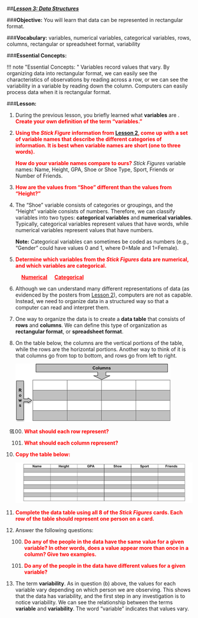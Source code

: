 ##***<u>Lesson 3: Data Structures</u>***

###**Objective:**
You will learn that data can be represented in rectangular format.

###**Vocabulary:**
variables, numerical variables, categorical variables, rows, columns, rectangular or spreadsheet format,
variability

###**Essential Concepts:**

!!! note "Essential Concepts: "
    Variables record values that vary. By organizing data into rectangular format, we
    can easily see the characteristics of observations by reading across a row, or we can see the variability in
    a variable by reading down the column. Computers can easily process data when it is rectangular format.

###**Lesson:**

1. During the previous lesson, you briefly learned what **variables** are . <strong style="color: red;">Create your own definition of the term “variables.”</strong>

2. <strong style="color: red;">Using the *Stick Figure* information from [Lesson 2](lesson2.md), come up with a set of
variable names that describe the different categories of information. It is best when
variable names are short (one to three words).</strong> 

    <strong style="color: red;">How do your variable names compare to ours?</strong> *Stick Figures* variable names: Name, Height, GPA, Shoe or Shoe Type, Sport, Friends or Number of Friends.

3. <strong style="color: red;">How are the values from “Shoe” different than the values from “Height?”</strong>

4. The “Shoe” variable consists of categories or groupings, and the
“Height” variable consists of numbers. Therefore, we can classify variables into two types:
**categorical variables** and **numerical variables**. Typically, categorical variables represent
values that have words, while numerical variables represent values that have numbers.

    **Note:** Categorical variables can sometimes be coded as numbers (e.g., “Gender” could have
    values 0 and 1, where 0=Male and 1=Female).

5. <strong style="color: red;">Determine which variables from the *Stick Figures* data are numerical, and which
variables are categorical.</strong>

    &nbsp;&nbsp;&nbsp;&nbsp;**<strong style="color: red;"><u>Numerical</u></strong>** &nbsp;&nbsp;&nbsp;&nbsp;**<strong style="color: red;"><u>Categorical</u></strong>**

6. Although we can understand many different representations of data (as evidenced by
the posters from [Lesson 2](lesson2.md)), computers are not as capable. Instead, we need to organize data in a
structured way so that a computer can read and interpret them.

7. One way to organize the data is to create a **data table** that consists of **rows** and **columns**. We
can define this type of organization as **rectangular format**, or **spreadsheet format**.

8. On the table below, the columns are the
vertical portions of the table, while the rows are the horizontal portions. Another way to think of it
is that columns go from top to bottom, and rows go from left to right.

    <img src="../../img/10308.png" />

9. 
    100. <strong style="color: red;">What should each row represent?</strong>

    100. <strong style="color: red;">What should each column represent?</strong>

10. <strong style="color: red;">Copy the table below:</strong>

    <img src="../../img/10310.png" />

11. <strong style="color: red;">Complete the data table using all 8 of the *Stick Figures* cards. Each row
of the table should represent one person on a card.</strong>

12. Answer the following questions:

    100. <strong style="color: red;">Do any of the people in the data have the same value for a given variable? In other words,
    does a value appear more than once in a column? Give two examples.</strong>
 
    100. <strong style="color: red;">Do any of the people in the data have different values for a given variable?</strong>

13. The term **variability**. As in question (b) above, the values for each variable vary
depending on which person we are observing. This shows that the data has variability, and the
first step in any investigation is to notice variability. We can see the relationship between the
terms **variable** and **variability**. The word “variable” indicates that values vary.
